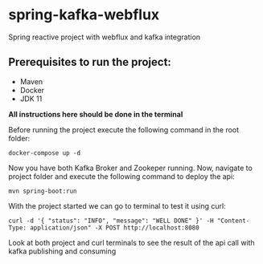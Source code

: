 # spring-kafka-webflux
Spring reactive project with webflux and kafka integration

## Prerequisites to run the project:

* Maven
* Docker
* JDK 11

__All instructions here should be done in the terminal__

Before running the project execute the following command in the root folder:

```
docker-compose up -d
```

Now you have both Kafka Broker and Zookeper running. Now, navigate to project folder and execute the following command to deploy the api:

```
mvn spring-boot:run
```

With the project started we can go to terminal to test it using curl:

```
curl -d '{ "status": "INFO", "message": "WELL DONE" }' -H "Content-Type: application/json" -X POST http://localhost:8080
```

Look at both project and curl terminals to see the result of the api call with kafka publishing and consuming





